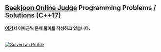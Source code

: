 ## [Baekjoon Online Judge](https://www.acmicpc.net/) Programming Problems / Solutions (C++17)
#### [여기](https://pill27211.tistory.com/)서 이따금씩 문제 풀이를 작성하고 있습니다.<br><br>


[![Solved.ac Profile](http://mazassumnida.wtf/api/v2/generate_badge?boj=pill27211)](https://solved.ac/pill27211/)
